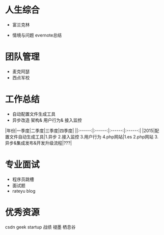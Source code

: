 # 人生综合

- 富兰克林

- 情境与问题 evernote总结

# 团队管理

- 麦克阿瑟
- 西点军校

# 工作总结

- 自动配置文件生成工具
- 异步改造 架构& 用户行为& 接入监控



|年份|一季度|二季度|三季度|四季度|
||:------:|:------:|:------:|:------:|
|2015|配置文件自动生成工具|1.异步 2.接入监控 3.用户行为 4.php网站|1.es 2.php网站 3.异步&集成发布&开发升级流程|???|


# 专业面试
- 程序员跳槽
- 面试题
- rateyu blog

# 优秀资源
csdn geek
startup
战绩
褪墨
栖息谷
